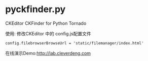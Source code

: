 pyckfinder.py
=============

CKEditor CKFinder for Python Tornado

使用:
修改CKEditor 中的 config.js配置文件

    config.filebrowserBrowseUrl = 'static/filemanager/index.html'

在线演示Demo:http://lab.cleverdeng.com
